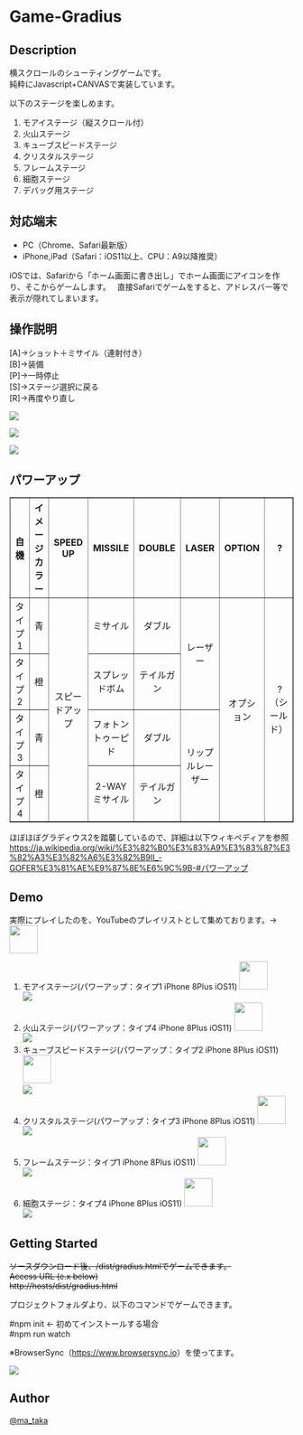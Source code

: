 # Game-Gradius

## Description

横スクロールのシューティングゲームです。  
純粋にJavascript+CANVASで実装しています。 

以下のステージを楽しめます。
<ol>
<li>モアイステージ（縦スクロール付）</li>
<li>火山ステージ</li>
<li>キューブスピードステージ</li>
<li>クリスタルステージ</li>
<li>フレームステージ</li>
<li>細胞ステージ</li>
<li>デバッグ用ステージ</li>
</ol>
 
<h2>対応端末</h2>
<ul>
 <li>PC（Chrome、Safari最新版）</li>
 <li>iPhone,iPad（Safari：iOS11以上、CPU：A9以降推奨）</li>
</ul>
<p>
iOSでは、Safariから「ホーム画面に書き出し」でホーム画面にアイコンを作り、そこからゲームします。  
直接Safariでゲームをすると、アドレスバー等で表示が隠れてしまいます。
 </p>

<h2>操作説明</h2>
<dl>
 <dt>[A]→ショット＋ミサイル（連射付き）</dt>
 <dt>[B]→装備</dt>
 <dt>[P]→一時停止</dt>
 <dt>[S]→ステージ選択に戻る</dt>
 <dt>[R]→再度やり直し</dt>
</dl>
<p><img src="https://user-images.githubusercontent.com/12569855/43749020-630a5b26-9a2d-11e8-83bc-d13a3f485571.png"></p>
<p><img src="https://user-images.githubusercontent.com/12569855/43749019-62c1d180-9a2d-11e8-9c56-d2fc6f76a98d.png"></p>
<p><img src="https://user-images.githubusercontent.com/12569855/43749018-627f5cc4-9a2d-11e8-937d-07d0fa8d48a2.png"></p>
  

<h2>パワーアップ  </h2>
<table border="1" class="wikitable" style="text-align: center">
<tbody><tr>
<th>自機</th>
<th>イメージカラー</th>
<th>SPEED UP</th>
<th>MISSILE</th>
<th>DOUBLE</th>
<th>LASER</th>
<th>OPTION</th>
<th>&nbsp;?</th>
</tr>
<tr>
<td>タイプ1</td>
<td>青</td>
<td rowspan="4">スピードアップ</td>
<td>ミサイル</td>
<td>ダブル</td>
<td rowspan="2">レーザー</td>
<td rowspan="4">オプション</td>
<td rowspan="4">&nbsp;?（シールド）</td>
</tr>
<tr>
<td>タイプ2</td>
<td>橙</td>
<td>スプレッドボム</td>
<td>テイルガン</td>
</tr>
<tr>
<td>タイプ3</td>
<td>青</td>
<td>フォトントゥーピド</td>
<td>ダブル</td>
<td rowspan="2">リップル<span class="nowrap">レーザー</span></td>
</tr>
<tr>
<td>タイプ4</td>
<td>橙</td>
<td>2-WAYミサイル</td>
<td>テイルガン</td>
</tr>
</tbody></table>
  
ほぼほぼグラディウス2を踏襲しているので、詳細は以下ウィキペディアを参照
https://ja.wikipedia.org/wiki/%E3%82%B0%E3%83%A9%E3%83%87%E3%82%A3%E3%82%A6%E3%82%B9II_-GOFER%E3%81%AE%E9%87%8E%E6%9C%9B-#パワーアップ
  
  
<h2>Demo</h2>
<p>実際にプレイしたのを、YouTubeのプレイリストとして集めております。→<a href="https://youtu.be/MxeTU1rs_-0" target="_blank"><img src="https://user-images.githubusercontent.com/12569855/40031586-543899bc-582b-11e8-8992-9092bbfd0d72.png" width="50"></a></p>
<ol>
<li>モアイステージ(パワーアップ：タイプ1 iPhone 8Plus iOS11)
<a href="https://youtu.be/GmzuXUYOeDg" target="_blank"><img src="https://user-images.githubusercontent.com/12569855/40031586-543899bc-582b-11e8-8992-9092bbfd0d72.png" width="50"></a><br>
<img src="https://user-images.githubusercontent.com/12569855/33947901-eed3961a-e068-11e7-98f4-6e28d981f127.GIF">
</li>
<li>火山ステージ(パワーアップ：タイプ4 iPhone 8Plus iOS11)
<a href="https://youtu.be/ue8ZaanUF-c" target="_blank"><img src="https://user-images.githubusercontent.com/12569855/40031586-543899bc-582b-11e8-8992-9092bbfd0d72.png" width="50"></a><br>
<img src="https://user-images.githubusercontent.com/12569855/34076655-fc95668c-e330-11e7-991e-6054252f210c.GIF">
</li>
<li>キューブスピードステージ(パワーアップ：タイプ2  iPhone 8Plus iOS11) 
<a href="https://youtu.be/qIet_lEy-wQ" target="_blank"><img src="https://user-images.githubusercontent.com/12569855/40031586-543899bc-582b-11e8-8992-9092bbfd0d72.png" width="50"></a><br>
<img src="https://user-images.githubusercontent.com/12569855/37718128-58fe5892-2d65-11e8-8dfb-1144e9f7af9f.GIF">
</li>
<li>クリスタルステージ(パワーアップ：タイプ3  iPhone 8Plus iOS11)
<a href="https://youtu.be/ITnsP8u_EQM" target="_blank"><img src="https://user-images.githubusercontent.com/12569855/40031586-543899bc-582b-11e8-8992-9092bbfd0d72.png" width="50"></a><br>
<img src="https://user-images.githubusercontent.com/12569855/33915058-994c9b94-dfe4-11e7-83c7-d65bc5240852.GIF">
</li>
<li>フレームステージ：タイプ1  iPhone 8Plus iOS11)  
<a href="https://youtu.be/bq4RG3lqMiM" target="_blank"><img src="https://user-images.githubusercontent.com/12569855/40031586-543899bc-582b-11e8-8992-9092bbfd0d72.png" width="50"></a><br>
<img src="https://user-images.githubusercontent.com/12569855/37473155-0904d3ce-28b1-11e8-8da4-6eec098959b3.GIF">
</li>
<li>細胞ステージ：タイプ4  iPhone 8Plus iOS11)  
<a href="https://youtu.be/XYH2CHFQaSI" target="_blank"><img src="https://user-images.githubusercontent.com/12569855/40031586-543899bc-582b-11e8-8992-9092bbfd0d72.png" width="50"></a><br>
<img src="https://user-images.githubusercontent.com/12569855/40211831-c59fabe6-5a87-11e8-9ed6-8f6ae8b58602.GIF">
</li>
</ol>
  
## Getting Started
<p>
<s>ソースダウンロード後、/dist/gradius.htmlでゲームできます。<br/>
Access URL (e.x below)<br/>
http://hosts/dist/gradius.html</s></p>

<p>
プロジェクトフォルダより、以下のコマンドでゲームできます。<br/>

#npm init ← 初めてインストールする場合<br/>
#npm run watch<br/>

※BrowserSync（<a href="https://www.browsersync.io" target="_blank">https://www.browsersync.io</a>）を使ってます。
</p>
  
<img src="https://user-images.githubusercontent.com/12569855/40169493-144017ea-5a01-11e8-9b75-7b00ca869b53.png">

## Author

[@ma_taka](https://twitter.com/ma_taka)
